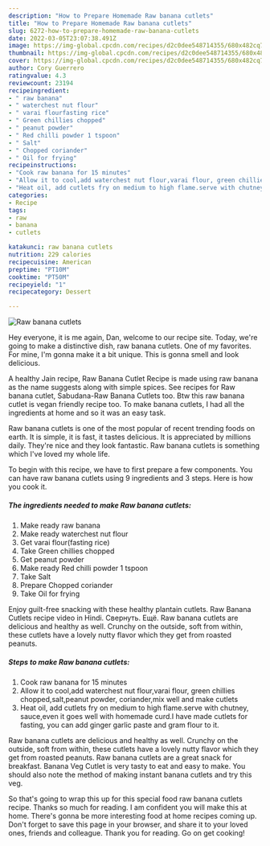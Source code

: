 ```yaml
---
description: "How to Prepare Homemade Raw banana cutlets"
title: "How to Prepare Homemade Raw banana cutlets"
slug: 6272-how-to-prepare-homemade-raw-banana-cutlets
date: 2022-03-05T23:07:38.491Z
image: https://img-global.cpcdn.com/recipes/d2c0dee548714355/680x482cq70/raw-banana-cutlets-recipe-main-photo.jpg
thumbnail: https://img-global.cpcdn.com/recipes/d2c0dee548714355/680x482cq70/raw-banana-cutlets-recipe-main-photo.jpg
cover: https://img-global.cpcdn.com/recipes/d2c0dee548714355/680x482cq70/raw-banana-cutlets-recipe-main-photo.jpg
author: Cory Guerrero
ratingvalue: 4.3
reviewcount: 23194
recipeingredient:
- " raw banana"
- " waterchest nut flour"
- " varai flourfasting rice"
- " Green chillies chopped"
- " peanut powder"
- " Red chilli powder 1 tspoon"
- " Salt"
- " Chopped coriander"
- " Oil for frying"
recipeinstructions:
- "Cook raw banana for 15 minutes"
- "Allow it to cool,add waterchest nut flour,varai flour, green chillies chopped,salt,peanut powder, coriander,mix well and make cutlets"
- "Heat oil, add cutlets fry on medium to high flame.serve with chutney, sauce,even it goes well with homemade curd.I have made cutlets for fasting, you can add ginger garlic paste and gram flour to it."
categories:
- Recipe
tags:
- raw
- banana
- cutlets

katakunci: raw banana cutlets 
nutrition: 229 calories
recipecuisine: American
preptime: "PT10M"
cooktime: "PT50M"
recipeyield: "1"
recipecategory: Dessert

---
```



![Raw banana cutlets](https://img-global.cpcdn.com/recipes/d2c0dee548714355/680x482cq70/raw-banana-cutlets-recipe-main-photo.jpg)

Hey everyone, it is me again, Dan, welcome to our recipe site. Today, we're going to make a distinctive dish, raw banana cutlets. One of my favorites. For mine, I'm gonna make it a bit unique. This is gonna smell and look delicious.

A healthy Jain recipe, Raw Banana Cutlet Recipe is made using raw banana as the name suggests along with simple spices. See recipes for Raw banana cutlet, Sabudana-Raw Banana Cutlets too. Btw this raw banana cutlet is vegan friendly recipe too. To make banana cutlets, I had all the ingredients at home and so it was an easy task.

Raw banana cutlets is one of the most popular of recent trending foods on earth. It is simple, it is fast, it tastes delicious. It is appreciated by millions daily. They're nice and they look fantastic. Raw banana cutlets is something which I've loved my whole life.


To begin with this recipe, we have to first prepare a few components. You can have raw banana cutlets using 9 ingredients and 3 steps. Here is how you cook it.

<!--inarticleads1-->

##### The ingredients needed to make Raw banana cutlets:

1. Make ready  raw banana
1. Make ready  waterchest nut flour
1. Get  varai flour(fasting rice)
1. Take  Green chillies chopped
1. Get  peanut powder
1. Make ready  Red chilli powder 1 tspoon
1. Take  Salt
1. Prepare  Chopped coriander
1. Take  Oil for frying


Enjoy guilt-free snacking with these healthy plantain cutlets. Raw Banana Cutlets recipe video in Hindi. Свернуть. Ещё. Raw banana cutlets are delicious and healthy as well. Crunchy on the outside, soft from within, these cutlets have a lovely nutty flavor which they get from roasted peanuts. 

<!--inarticleads2-->

##### Steps to make Raw banana cutlets:

1. Cook raw banana for 15 minutes
1. Allow it to cool,add waterchest nut flour,varai flour, green chillies chopped,salt,peanut powder, coriander,mix well and make cutlets
1. Heat oil, add cutlets fry on medium to high flame.serve with chutney, sauce,even it goes well with homemade curd.I have made cutlets for fasting, you can add ginger garlic paste and gram flour to it.


Raw banana cutlets are delicious and healthy as well. Crunchy on the outside, soft from within, these cutlets have a lovely nutty flavor which they get from roasted peanuts. Raw banana cutlets are a great snack for breakfast. Banana Veg Cutlet is very tasty to eat and easy to make. You should also note the method of making instant banana cutlets and try this veg. 

So that's going to wrap this up for this special food raw banana cutlets recipe. Thanks so much for reading. I am confident you will make this at home. There's gonna be more interesting food at home recipes coming up. Don't forget to save this page in your browser, and share it to your loved ones, friends and colleague. Thank you for reading. Go on get cooking!
